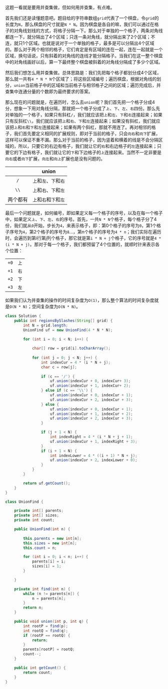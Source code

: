 这题一看就是要用并查集做，但如何用并查集，有点难。

首先我们还是读懂题意吧。题目给的字符串数组`grid`代表了一个棋盘，令`grid`的长度为`N`，那么棋盘的尺寸就是`N * N`。因为棋盘是各自的嘛，我们可以通过在格子的对角线划线的方式，将格子分隔一下。那么对于单独的一个格子，两条对角线都连一下，就分隔出了4个区域；只连一条对角线，就分隔出来了2个区域；不连，就只1个区域。也就是说对于一个单独的格子，最多是可以分隔出4个区域的。那么对于两个相邻的格子，它们肯定是有区域的连在一起，连在一起就是一个区域，换句话说，只有斜着的对角线的连线才能分隔格子。当我们在这一整个棋盘中的对角线画好以后，算一下最终整个棋盘被斜着的对角线分隔成了多少个区域。

然后我们想怎么用并查集做。总体思路是：我们先把每个格子都划分成4个区域，那么就一共有`4 * N * N`个区域了；将这些区域编号；遍历棋盘，根据对角线的划分，`union`当前格子中的区域和当前格子与相邻格子之间的区域；遍历完成后，并查集中连通分量的个数即为最终要求的答案。

那么现在的问题就是，在遍历时，怎么去`union`呢？我们首先把一个格子分成4分，想象一下用对角线分隔，那就把一个格子分成了`上`、`下`、`左`、`右`四份。那么先对单独的一个格子，如果只有斜杠`/`，我们就应该把`上`和`左`、`下`和`右`连接起来；如果只有反斜杠`\\`，我们就应该把`上`和`右`、`下`和`左`连接起来；如果没有斜杠，我们就应该把`上`和`右`和`下`和`左`连接起来；如果有两个斜杠，那就不用连了。再对相邻的格子，我们首先要定义相同的扩展规则，即对于当前的格子，只会`向右`和`向下`扩展，这样可以保证不重不漏。那么对于当前的格子，因为竖着和横着的线是不会分隔区域的，所以，只要它的右边有格子，我们就让它的`右`和右边格子的`左`连接起来；只要它的下边有格子，我们就让它的`下`和下边格子的`上`连接起来。当然不一定非要是`向右`或者`向下`扩展，`向左`和`向上`扩展也是没有问题的。

|          |         union          |
| :------: | :--------------------: |
|   `/`    | `上`和`左`、`下`和`右` |
|   `\\`   | `上`和`右`、`下`和`左` |
| 两个都有 | `上`和`右`和`下`和`左` |

最后一个问题就是，如何编号，即如果定义每一个格子的序号，以及在每一个格子中，如果定义`上`、`下`、`左`、`右`的序号。首先，一共`N * N`个格子，每个格子分了4份，我们就从`0`开始，步长为`4`，来表示格子，即：第0个格子的序号为`0`，第1个格子序号为`4`，第2个格子的序号为`8`...，第n个格子的序号为`4 * n`；我们实际在遍历时，会遍历到第i行第j列个格子，那它就是第`i * N + j`个格子，它的序号就是`4 * (i * N + j)`。那对于每一个格子，我们都预留了4个位置的，就顺时针来表示各个位置：

|      |      |
| :--: | :--: |
| `+0` | `上` |
| `+1` | `右` |
| `+2` | `下` |
| `+3` | `左` |

如果我们认为并查集的操作的时间复杂度为`O(1)`，那么整个算法的时间复杂度就是`O(N * N)`；空间复杂度为`O(N * N)`。

```java
class Solution {
    public int regionsBySlashes(String[] grid) {
        int N = grid.length;
        UnionFind uf = new UnionFind(4 * N * N);

        for (int i = 0; i < N; i++) {
            
            char[] row = grid[i].toCharArray();
            
            for (int j = 0; j < N; j++) {
                int indexCur = 4 * (i * N + j);
                char c = row[j];
                
                if (c == '/') {
                    uf.union(indexCur + 0, indexCur+ 3);
                    uf.union(indexCur + 1, indexCur+ 2);
                } else if (c == '\\') {
                    uf.union(indexCur + 0, indexCur + 1);
                    uf.union(indexCur + 2, indexCur + 3);
                } else {
                    uf.union(indexCur + 0, indexCur + 1);
                    uf.union(indexCur + 1, indexCur + 2);
                    uf.union(indexCur + 2, indexCur + 3);
                }

                if (j + 1 < N) {
                    int indexRight = 4 * (i * N + j + 1);
                    uf.union(indexCur + 1, indexRight + 3);
                }
                if (i + 1 < N) {
                    int indexLower = 4 * ((i + 1) * N + j);
                    uf.union(indexCur + 2, indexLower + 0);
                }
            }
        }

        return uf.getCount();
    }
}

class UnionFind {

    private int[] parents;
    private int[] sizes;
    private int count;

    public UnionFind(int n) {
        
        this.parents = new int[n];
        this.sizes = new int[n];
        this.count = n;

        for (int i = 0; i < n; i++) {
            parents[i] = i;
            sizes[i] = 1;
        }

    }

    private int find(int n) {
        while (n != parents[n]) {
            n = parents[n];
        }
        return n;
    }

    public void union(int p, int q) {
        int rootP = find(p);
        int rootQ = find(q);
        if (rootP == rootQ) {
            return;
        }
        parents[rootP] = rootQ;
        count--;
    }

    public int getCount() {
        return count;
    }
}
```

